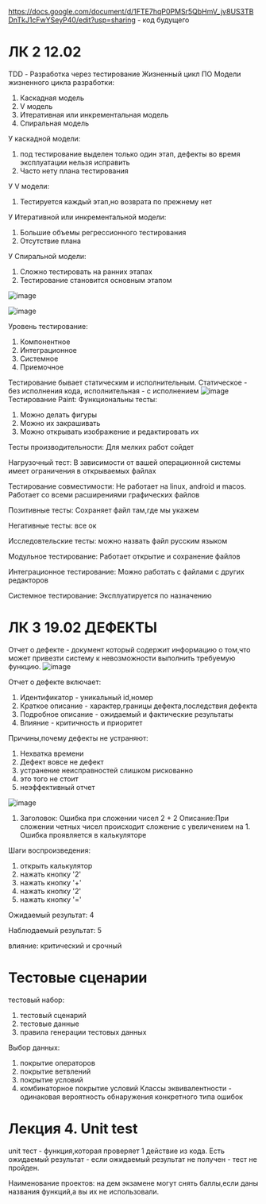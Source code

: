 
https://docs.google.com/document/d/1FTE7hqP0PMSr5QbHmV_jv8US3TBDnTkJ1cFwYSeyP40/edit?usp=sharing - код будущего

# ЛК 2 12.02 
TDD - Разработка через тестирование
Жизненный цикл ПО
Модели жизненного цикла разработки:
1. Каскадная модель
2. V модель
3. Итеративная или инкрементальная модель
4. Спиральная модель

У каскадной модели:
1. под тестирование выделен только один этап, дефекты во время эксплуатации нельзя исправить
2. Часто нету плана тестирования

У V модели:
1. Тестируется каждый этап,но возврата по прежнему нет

У Итеративной или инкрементальной модели:
1. Большие объемы регрессионного тестирования
2. Отсутствие плана

У Спиральной модели:
1. Сложно тестировать на ранних этапах
2. Тестирование становится основным этапом

![image](https://github.com/zdarova69/USMONOVNN-IS21/assets/113101818/ec621b89-1d12-401d-bba7-8a1fa6c90c0f)

![image](https://github.com/zdarova69/USMONOVNN-IS21/assets/113101818/661fcb18-809b-4600-a761-993fca584251)

Уровень тестирование:
1. Компонентное
2. Интеграционное
3. Системное
4. Приемочное

Тестирование бывает статическим и исполнительным. Статическое - без исполнения кода, исполнительная - с исполнением
![image](https://github.com/zdarova69/USMONOVNN-IS21/assets/113101818/f731b349-0fa0-45cc-88fb-de15d65a7de1)
Тестирование Paint:
Функциональны тесты:
1. Можно делать фигуры
2. Можно их закрашивать
3. Можно открывать изображение и редактировать их

Тесты производительности:
Для мелких работ сойдет

Нагрузочный тест:
В зависимости от вашей операционной системы имеет ограничения в открываемых файлах

Тестирование совместимости:
Не работает на linux, android и macos. Работает со всеми расширениями графических файлов

Позитивные тесты:
Сохраняет файл там,где мы укажем

Негативные тесты:
все ок

Исследовтельские тесты:
можно назвать файл русским языком

Модульное тестирование:
Работает открытие и сохранение файлов

Интеграционное тестирование:
Можно работать с файлами с других редакторов

Системное тестирование:
Эксплуатируется по назначению
# ЛК 3 19.02 ДЕФЕКТЫ
Отчет о дефекте - документ который содержит информацию о том,что может привезти систему к невозможности выполнить требуемую функцию.
![image](https://github.com/zdarova69/USMONOVNN-IS21/assets/113101818/25a82163-e92d-4556-bfdf-a69fa2963e9c)

Отчет о дефекте включает:
1. Идентификатор - уникальный id,номер
2. Краткое описание - характер,границы дефекта,последствия дефекта
3. Подробное описание - ожидаемый и фактические результаты
4. Влияние - критичность и приоритет

Причины,почему дефекты не устраняют:
1. Нехватка времени
2. Дефект вовсе не дефект
3. устранение неисправностей слишком рискованно
4. это того не стоит
5. неэффективный отчет

![image](https://github.com/zdarova69/USMONOVNN-IS21/assets/113101818/dd50346d-63d9-48a2-9770-9c93b59456f0)
1. Заголовок: Ошибка при сложении чисел 2 + 2
Описание:При сложении четных чисел происходит сложение с увеличением на 1. Ошибка проявляется в калькуляторе

Шаги воспроизведения:
1. открыть калькулятор
2. нажать кнопку '2'
3. нажать кнопку '+'
4. нажать кнопку '2'
5. нажать кнопку '='

Ожидаемый результат: 4

Наблюдаемый результат: 5

влияние: критический и срочный

# Тестовые сценарии
тестовый набор:
1. тестовый сценарий
2. тестовые данные
3. правила генерации тестовых данных

Выбор данных:
1. покрытие операторов
3. покрытие ветвлений
4. покрытие условий
5. комбинаторное покрытие условий
Классы эквивалентности - одинаковая вероятность обнаружения конкретного типа ошибок


# Лекция 4. Unit test

unit тест - функция,которая проверяет 1 действие из кода. Есть ожидаемый результат - если ожидаемый результат не получен - тест не пройден.

Наименование проектов:
на дем экзамене могут снять баллы,если даны названия функций,а вы их не использовали.
